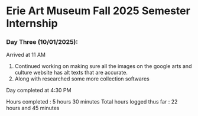 # Erie Art Museum Fall 2025 Semester Internship 

### Day Three (10/01/2025):

Arrived at 11 AM

1. Continued working on making sure all the images on the google arts and culture website has alt texts that are accurate.
1. Along with researched some more collection softwares

Day completed at 4:30 PM

Hours completed : 5 hours 30 minutes
Total hours logged thus far : 22 hours and 45 minutes